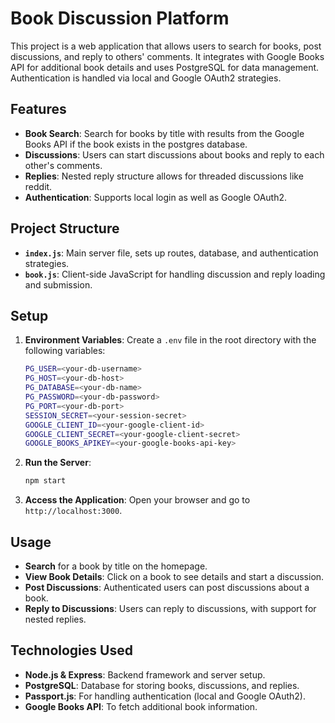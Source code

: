 

# Book Discussion Platform

This project is a web application that allows users to search for books, post discussions, and reply to others' comments. It integrates with Google Books API for additional book details and uses PostgreSQL for data management. Authentication is handled via local and Google OAuth2 strategies.

## Features

- **Book Search**: Search for books by title with results from the Google Books API if the book exists in the postgres database.
- **Discussions**: Users can start discussions about books and reply to each other's comments.
- **Replies**: Nested reply structure allows for threaded discussions like reddit.
- **Authentication**: Supports local login as well as Google OAuth2.

## Project Structure

- **`index.js`**: Main server file, sets up routes, database, and authentication strategies.
- **`book.js`**: Client-side JavaScript for handling discussion and reply loading and submission.


## Setup



1. **Environment Variables**: Create a `.env` file in the root directory with the following variables:
   ```bash
   PG_USER=<your-db-username>
   PG_HOST=<your-db-host>
   PG_DATABASE=<your-db-name>
   PG_PASSWORD=<your-db-password>
   PG_PORT=<your-db-port>
   SESSION_SECRET=<your-session-secret>
   GOOGLE_CLIENT_ID=<your-google-client-id>
   GOOGLE_CLIENT_SECRET=<your-google-client-secret>
   GOOGLE_BOOKS_APIKEY=<your-google-books-api-key>
   ```

2. **Run the Server**:
   ```bash
   npm start
   ```

3. **Access the Application**: Open your browser and go to `http://localhost:3000`.

## Usage

- **Search** for a book by title on the homepage.
- **View Book Details**: Click on a book to see details and start a discussion.
- **Post Discussions**: Authenticated users can post discussions about a book.
- **Reply to Discussions**: Users can reply to discussions, with support for nested replies.

## Technologies Used

- **Node.js & Express**: Backend framework and server setup.
- **PostgreSQL**: Database for storing books, discussions, and replies.
- **Passport.js**: For handling authentication (local and Google OAuth2).
- **Google Books API**: To fetch additional book information.


